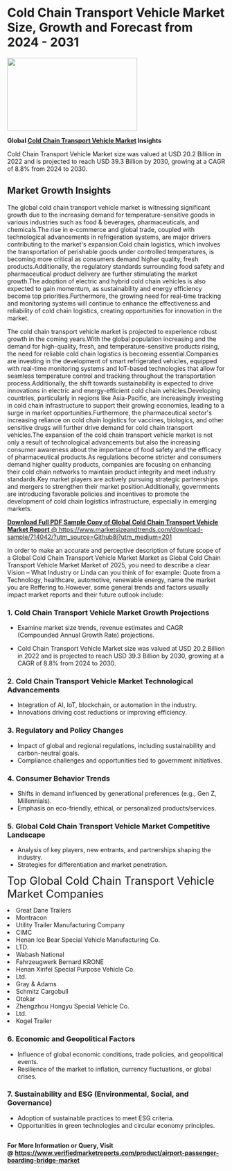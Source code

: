 <H1>Cold Chain Transport Vehicle Market Size, Growth and Forecast from 2024 - 2031</H1><img class="aligncenter size-medium wp-image-584254" src="https://thirdeyenews.in/wp-content/uploads/2024/09/Global-Market-Research-300x168.jpeg" alt="" width="300" height="168" /><p><strong>Global&nbsp;<a href="https://www.marketsizeandtrends.com/download-sample/714042/?utm_source=Github8j?utm_medium=201">Cold Chain Transport Vehicle Market</a> Insights</strong></p><p>Cold Chain Transport Vehicle Market size was valued at USD 20.2 Billion in 2022 and is projected to reach USD 39.3 Billion by 2030, growing at a CAGR of 8.8% from 2024 to 2030.</p><p><h2>Market Growth Insights</h2> <p>The global cold chain transport vehicle market is witnessing significant growth due to the increasing demand for temperature-sensitive goods in various industries such as food & beverages, pharmaceuticals, and chemicals.The rise in e-commerce and global trade, coupled with technological advancements in refrigeration systems, are major drivers contributing to the market's expansion.Cold chain logistics, which involves the transportation of perishable goods under controlled temperatures, is becoming more critical as consumers demand higher quality, fresh products.Additionally, the regulatory standards surrounding food safety and pharmaceutical product delivery are further stimulating the market growth.The adoption of electric and hybrid cold chain vehicles is also expected to gain momentum, as sustainability and energy efficiency become top priorities.Furthermore, the growing need for real-time tracking and monitoring systems will continue to enhance the effectiveness and reliability of cold chain logistics, creating opportunities for innovation in the market.</p> <p><a href="https://www.example.com/download-sample" target="_blank"></a></p> <p>The cold chain transport vehicle market is projected to experience robust growth in the coming years.With the global population increasing and the demand for high-quality, fresh, and temperature-sensitive products rising, the need for reliable cold chain logistics is becoming essential.Companies are investing in the development of smart refrigerated vehicles, equipped with real-time monitoring systems and IoT-based technologies that allow for seamless temperature control and tracking throughout the transportation process.Additionally, the shift towards sustainability is expected to drive innovations in electric and energy-efficient cold chain vehicles.Developing countries, particularly in regions like Asia-Pacific, are increasingly investing in cold chain infrastructure to support their growing economies, leading to a surge in market opportunities.Furthermore, the pharmaceutical sector's increasing reliance on cold chain logistics for vaccines, biologics, and other sensitive drugs will further drive demand for cold chain transport vehicles.The expansion of the cold chain transport vehicle market is not only a result of technological advancements but also the increasing consumer awareness about the importance of food safety and the efficacy of pharmaceutical products.As regulations become stricter and consumers demand higher quality products, companies are focusing on enhancing their cold chain networks to maintain product integrity and meet industry standards.Key market players are actively pursuing strategic partnerships and mergers to strengthen their market position.Additionally, governments are introducing favorable policies and incentives to promote the development of cold chain logistics infrastructure, especially in emerging markets.<p><a href="https://www.example.com/get-more" target="_blank"></p><p><span class=""><strong>Download Full PDF Sample Copy of Global Cold Chain Transport Vehicle Market Report</strong> @ <a href="https://www.marketsizeandtrends.com/download-sample/714042/?utm_source=Github8j?utm_medium=201" target="_blank">https://www.marketsizeandtrends.com/download-sample/714042/?utm_source=Github8j?utm_medium=201</a></span></p><p>In order to make an accurate and perceptive description of future scope of a Global&nbsp;Cold Chain Transport Vehicle Market Market as Global&nbsp;Cold Chain Transport Vehicle Market Market of 2025, you need to describe a clear Vision &ndash; What Industry or Linda can you think of for example: Quote from a Technology, healthcare, automotive, renewable energy, name the market you are Reffering to.However, some general trends and factors usually impact market reports and their future outlook include:</p><h3>1.&nbsp;<strong>Cold Chain Transport Vehicle Market Growth Projections</strong></h3><ul><li>Examine market size trends, revenue estimates and CAGR (Compounded Annual Growth Rate) projections.</li><li><p>Cold Chain Transport Vehicle Market size was valued at USD 20.2 Billion in 2022 and is projected to reach USD 39.3 Billion by 2030, growing at a CAGR of 8.8% from 2024 to 2030.</p></li></ul><h3>2.&nbsp;<strong>Cold Chain Transport Vehicle Market Technological Advancements</strong></h3><ul><li>Integration of AI, IoT, blockchain, or automation in the industry.</li><li>Innovations driving cost reductions or improving efficiency.</li></ul><h3>3.&nbsp;<strong>Regulatory and Policy Changes</strong></h3><ul><li>Impact of global and regional regulations, including sustainability and carbon-neutral goals.</li><li>Compliance challenges and opportunities tied to government initiatives.</li></ul><h3>4.&nbsp;<strong>Consumer Behavior Trends</strong></h3><ul><li>Shifts in demand influenced by generational preferences (e.g., Gen Z, Millennials).</li><li>Emphasis on eco-friendly, ethical, or personalized products/services.</li></ul><h3>5.&nbsp;<strong>Global Cold Chain Transport Vehicle Market Competitive Landscape</strong></h3><ul><li>Analysis of key players, new entrants, and partnerships shaping the industry.</li><li>Strategies for differentiation and market penetration.</li></ul><p data-pm-slice="1 1 []"><span style="color: inherit; font-family: inherit; font-size: 25px;">Top Global Cold Chain Transport Vehicle Market Companies</span></p><div class="" data-test-id=""><p><li>Great Dane Trailers</li><li> Montracon</li><li> Utility Trailer Manufacturing Company</li><li> CIMC</li><li> Henan Ice Bear Special Vehicle Manufacturing Co.</li><li> LTD.</li><li> Wabash National</li><li> Fahrzeugwerk Bernard KRONE</li><li> Henan Xinfei Special Purpose Vehicle Co.</li><li> Ltd.</li><li> Gray & Adams</li><li> Schmitz Cargobull</li><li> Otokar</li><li> Zhengzhou Hongyu Special Vehicle Co.</li><li> Ltd.</li><li> Kogel Trailer</li></p></div><h3>6.&nbsp;<strong>Economic and Geopolitical Factors</strong></h3><ul><li>Influence of global economic conditions, trade policies, and geopolitical events.</li><li>Resilience of the market to inflation, currency fluctuations, or global crises.</li></ul><h3>7.&nbsp;<strong>Sustainability and ESG (Environmental, Social, and Governance)</strong></h3><ul><li>Adoption of sustainable practices to meet ESG criteria.</li><li>Opportunities in green technologies and circular economy principles.</li></ul><h2><strong style="font-size: 14px;">For More Information or Query, Visit @&nbsp;</strong><a style="background-color: #ffffff; font-size: 14px;" href="https://www.marketsizeandtrends.com/report/cold-chain-transport-vehicle-market/" target="_blank">https://www.verifiedmarketreports.com/product/airport-passenger-boarding-bridge-market</a></h2>